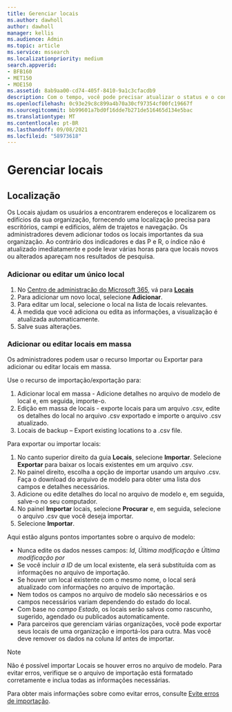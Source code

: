 ```yaml
---
title: Gerenciar locais
ms.author: dawholl
author: dawholl
manager: kellis
ms.audience: Admin
ms.topic: article
ms.service: mssearch
ms.localizationpriority: medium
search.appverid:
- BFB160
- MET150
- MOE150
ms.assetid: 8ab9aa00-cd74-405f-8410-9a1c3cfacdb9
description: Com o tempo, você pode precisar atualizar o status e o conteúdo de um local para mantê-lo relevante.
ms.openlocfilehash: 0c93e29c8c899a4b70a30cf97354cf00fc19667f
ms.sourcegitcommit: bb99601a7bd0f16dde7b271de516465d134e5bac
ms.translationtype: MT
ms.contentlocale: pt-BR
ms.lasthandoff: 09/08/2021
ms.locfileid: "58973618"
---
```

# <a name="manage-locations"></a>Gerenciar locais

## <a name="location"></a>Localização

Os Locais ajudam os usuários a encontrarem endereços e localizarem os edifícios da sua organização, fornecendo uma localização precisa para escritórios, campi e edifícios, além de trajetos e navegação. Os administradores devem adicionar todos os locais importantes da sua organização. Ao contrário dos indicadores e das P e R, o índice não é atualizado imediatamente e pode levar várias horas para que locais novos ou alterados apareçam nos resultados de pesquisa.

### <a name="add-or-edit-a-single-location"></a>Adicionar ou editar um único local

1. No [Centro de administração do Microsoft 365](https://admin.microsoft.com), vá para [**Locais**](https://admin.microsoft.com/Adminportal/Home#/MicrosoftSearch/locations)
1. Para adicionar um novo local, selecione **Adicionar**.
1. Para editar um local, selecione o local na lista de locais relevantes.
1. À medida que você adiciona ou edita as informações, a visualização é atualizada automaticamente.
1. Salve suas alterações.

### <a name="bulk-add-or-edit-locations"></a>Adicionar ou editar locais em massa

Os administradores podem usar o recurso Importar ou Exportar para adicionar ou editar locais em massa.

Use o recurso de importação/exportação para:

1. Adicionar local em massa - Adicione detalhes no arquivo de modelo de local e, em seguida, importe-o.
1. Edição em massa de locais - exporte locais para um arquivo .csv, edite os detalhes do local no arquivo .csv exportado e importe o arquivo .csv atualizado.
1. Locais de backup – Export existing locations to a .csv file.

Para exportar ou importar locais:

1. No canto superior direito da guia **Locais**, selecione **Importar**.
Selecione **Exportar** para baixar os locais existentes em um arquivo .csv.
1. No painel direito, escolha a opção de importar usando um arquivo .csv.
Faça o download do arquivo de modelo para obter uma lista dos campos e detalhes necessários.
1. Adicione ou edite detalhes do local no arquivo de modelo e, em seguida, salve-o no seu computador.
1. No painel **Importar** locais, selecione **Procurar** e, em seguida, selecione o arquivo .csv que você deseja importar.
1. Selecione **Importar**.

Aqui estão alguns pontos importantes sobre o arquivo de modelo:

- Nunca edite os dados nesses campos: *Id*, *Última modificação* e *Última modificação por*
- Se você incluir *a ID* de um local existente, ela será substituída com as informações no arquivo de importação.
- Se houver um local existente com o mesmo nome, o local será atualizado com informações no arquivo de importação.
- Nem todos os campos no arquivo de modelo são necessários e os campos necessários variam dependendo do estado do local.
- Com base no *campo Estado,* os locais serão salvos como rascunho, sugerido, agendado ou publicados automaticamente.
- Para parceiros que gerenciam várias organizações, você pode exportar seus locais de uma organização e importá-los para outra. Mas você deve remover os dados na coluna *Id* antes de importar.

> [!NOTE]
> Não é possível importar Locais se houver erros no arquivo de modelo. Para evitar erros, verifique se o arquivo de importação está formatado corretamente e inclua todas as informações necessárias.

Para obter mais informações sobre como evitar erros, consulte [Evite erros de importação](manage-bookmarks.md#prevent-import-errors).
